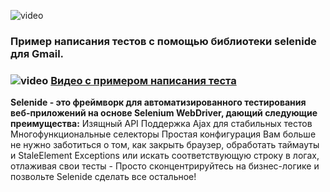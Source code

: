 
![video](https://ru.selenide.org/images/selenide-logo-big.png)



### Пример написания тестов с помощью библиотеки selenide для Gmail.

### ![video](https://cloud.githubusercontent.com/assets/13649199/13672715/06dbc6ce-e6e7-11e5-81a9-04fbddb9e488.png) <a href="https://ru.selenide.org/quick-start.html">Видео с примером написания теста</a>

**Selenide - это фреймворк для автоматизированного тестирования веб-приложений на основе Selenium WebDriver, дающий следующие преимущества:**
Изящный API Поддержка Ajax для стабильных тестов Многофункциональные селекторы Простая конфигурация
Вам больше не нужно заботиться о том, как закрыть браузер, обработать таймауты и StaleElement Exceptions или искать соответствующую строку в логах, отлаживая свои тесты - Просто сконцентрируйтесь на бизнес-логике и позвольте Selenide сделать все остальное!